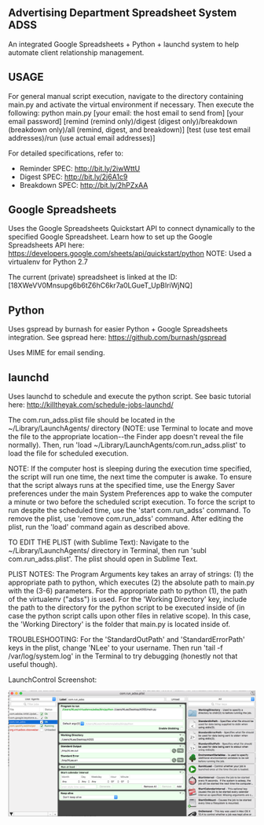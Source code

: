 Advertising Department Spreadsheet System
ADSS
--------------------------------------------
An integrated Google Spreadsheets + Python + launchd system to help automate client relationship management.

USAGE
--------------------------------------------
For general manual script execution, navigate to the directory containing main.py and activate the virtual environment if necessary. Then execute the following:
	python main.py [your email: the host email to send from] [your email password] [remind (remind only)/digest (digest only)/breakdown (breakdown only)/all (remind, digest, and breakdown)] [test (use test email addresses)/run (use actual email addresses)]

For detailed specifications, refer to:
- Reminder SPEC: http://bit.ly/2iwWttU
- Digest SPEC: http://bit.ly/2j6A1c9
- Breakdown SPEC: http://bit.ly/2hPZxAA

Google Spreadsheets
--------------------------------------------
Uses the Google Spreadsheets Quickstart API to connect dynamically to the specified Google Spreadsheet. 
Learn how to set up the Google Spreadsheets API here: https://developers.google.com/sheets/api/quickstart/python
NOTE: Used a virtualenv for Python 2.7

The current (private) spreadsheet is linked at the ID: [18XWeVV0Mnsupg6b6tZ6hC6kr7a0LGueT_UpBIriWjNQ]

Python
--------------------------------------------
Uses gspread by burnash for easier Python + Google Spreadsheets integration.
See gspread here: https://github.com/burnash/gspread

Uses MIME for email sending.

launchd
--------------------------------------------
Uses launchd to schedule and execute the python script.
See basic tutorial here: http://killtheyak.com/schedule-jobs-launchd/

The com.run_adss.plist file should be located in the ~/Library/LaunchAgents/ directory (NOTE: use Terminal to locate and move the file to the appropriate location--the Finder app doesn't reveal the file normally). Then, run 'load ~/Library/LaunchAgents/com.run_adss.plist' to load the file for scheduled execution. 

NOTE: If the computer host is sleeping during the execution time specified, the script will run one time, the next time the computer is awake. To ensure that the script always runs at the specified time, use the Energy Saver preferences under the main System Preferences app to wake the computer a minute or two before the scheduled script execution. To force the script to run despite the scheduled time, use the 'start com.run_adss' command. To remove the plist, use 'remove com.run_adss' command. After editing the plist, run the 'load' command again as described above.

TO EDIT THE PLIST (with Sublime Text): Navigate to the ~/Library/LaunchAgents/ directory in Terminal, then run 'subl com.run_adss.plist'. The plist should open in Sublime Text.

PLIST NOTES: The Program Arguments key takes an array of strings: (1) the appropriate path to python, which executes (2) the absolute path to main.py with the (3-6) parameters. For the appropriate path to python (1), the path of the virtualenv ("adss") is used. For the 'Working Directory' key, include the path to the directory for the python script to be executed inside of (in case the python script calls upon other files in relative scope). In this case, the 'Working Directory' is the folder that main.py is located inside of.

TROUBLESHOOTING: For the 'StandardOutPath' and 'StandardErrorPath' keys in the plist, change 'NLee' to your username. Then run 'tail -f /var/log/system.log' in the Terminal to try debugging (honestly not that useful though).

LaunchControl Screenshot:

![alt tag](other/launchcontrol.png)